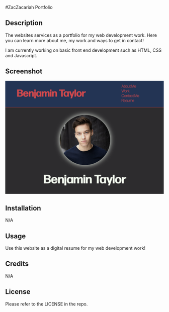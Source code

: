 #ZacZacariah Portfolio

## Description

The websites services as a portfolio for my web development work. Here you can learn more about me, my work and ways to get in contact!

I am currently working on basic front end development such as HTML, CSS and Javascript.

## Screenshot
![alt text](./assets/images/screenshot.png)

## Installation

N/A

## Usage

Use this website as a digital resume for my web development work!

## Credits

N/A

## License

Please refer to the LICENSE in the repo.
 
